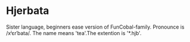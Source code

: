 # Hjerbata
Sister language, beginners ease version of  FunCobal-family. Pronounce is /xʲɛrˈbata/. The name means 'tea'.The extention is '*.hjb'.
